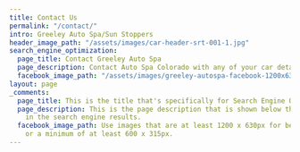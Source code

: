 ```yaml
---
title: Contact Us
permalink: "/contact/"
intro: Greeley Auto Spa/Sun Stoppers
header_image_path: "/assets/images/car-header-srt-001-1.jpg"
search_engine_optimization:
  page_title: Contact Greeley Auto Spa
  page_description: Contact Auto Spa Colorado with any of your car detailing needs.
  facebook_image_path: "/assets/images/greeley-autospa-facebook-1200x630.png"
layout: page
_comments:
  page_title: This is the title that's specifically for Search Engine Optimization.
  page_description: This is the page description that is shown below the page title
    in the search engine results.
  facebook_image_path: Use images that are at least 1200 x 630px for best results
    or a minimum of at least 600 x 315px.
---
```


